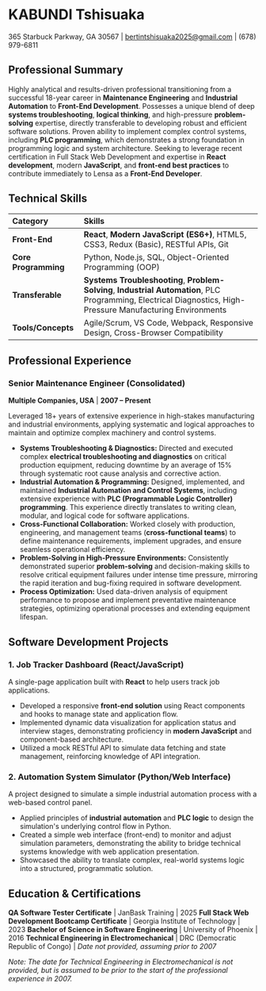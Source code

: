 # KABUNDI Tshisuaka
365 Starbuck Parkway, GA 30567 | bertintshisuaka2025@gmail.com | (678) 979-6811

## Professional Summary
Highly analytical and results-driven professional transitioning from a successful 18-year career in **Maintenance Engineering** and **Industrial Automation** to **Front-End Development**. Possesses a unique blend of deep **systems troubleshooting**, **logical thinking**, and high-pressure **problem-solving** expertise, directly transferable to developing robust and efficient software solutions. Proven ability to implement complex control systems, including **PLC programming**, which demonstrates a strong foundation in programming logic and system architecture. Seeking to leverage recent certification in Full Stack Web Development and expertise in **React development**, modern **JavaScript**, and **front-end best practices** to contribute immediately to Lensa as a **Front-End Developer**.

## Technical Skills
| Category | Skills |
| :--- | :--- |
| **Front-End** | **React**, **Modern JavaScript (ES6+)**, HTML5, CSS3, Redux (Basic), RESTful APIs, Git |
| **Core Programming** | Python, Node.js, SQL, Object-Oriented Programming (OOP) |
| **Transferable** | **Systems Troubleshooting**, **Problem-Solving**, **Industrial Automation**, PLC Programming, Electrical Diagnostics, High-Pressure Manufacturing Environments |
| **Tools/Concepts** | Agile/Scrum, VS Code, Webpack, Responsive Design, Cross-Browser Compatibility |

## Professional Experience

### Senior Maintenance Engineer (Consolidated)
**Multiple Companies, USA** | **2007 – Present**

Leveraged 18+ years of extensive experience in high-stakes manufacturing and industrial environments, applying systematic and logical approaches to maintain and optimize complex machinery and control systems.

*   **Systems Troubleshooting & Diagnostics:** Directed and executed complex **electrical troubleshooting and diagnostics** on critical production equipment, reducing downtime by an average of 15% through systematic root cause analysis and corrective action.
*   **Industrial Automation & Programming:** Designed, implemented, and maintained **Industrial Automation and Control Systems**, including extensive experience with **PLC (Programmable Logic Controller) programming**. This experience directly translates to writing clean, modular, and logical code for software applications.
*   **Cross-Functional Collaboration:** Worked closely with production, engineering, and management teams (**cross-functional teams**) to define maintenance requirements, implement upgrades, and ensure seamless operational efficiency.
*   **Problem-Solving in High-Pressure Environments:** Consistently demonstrated superior **problem-solving** and decision-making skills to resolve critical equipment failures under intense time pressure, mirroring the rapid iteration and bug-fixing required in software development.
*   **Process Optimization:** Used data-driven analysis of equipment performance to propose and implement preventative maintenance strategies, optimizing operational processes and extending equipment lifespan.

## Software Development Projects

### 1. **Job Tracker Dashboard (React/JavaScript)**
A single-page application built with **React** to help users track job applications.

*   Developed a responsive **front-end solution** using React components and hooks to manage state and application flow.
*   Implemented dynamic data visualization for application status and interview stages, demonstrating proficiency in **modern JavaScript** and component-based architecture.
*   Utilized a mock RESTful API to simulate data fetching and state management, reinforcing knowledge of API integration.

### 2. **Automation System Simulator (Python/Web Interface)**
A project designed to simulate a simple industrial automation process with a web-based control panel.

*   Applied principles of **industrial automation** and **PLC logic** to design the simulation's underlying control flow in Python.
*   Created a simple web interface (front-end) to monitor and adjust simulation parameters, demonstrating the ability to bridge technical systems knowledge with web application presentation.
*   Showcased the ability to translate complex, real-world systems logic into a structured, programmatic solution.

## Education & Certifications
**QA Software Tester Certificate** | JanBask Training | 2025
**Full Stack Web Development Bootcamp Certificate** | Georgia Institute of Technology | 2023
**Bachelor of Science in Software Engineering** | University of Phoenix | 2016
**Technical Engineering in Electromechanical** | DRC (Democratic Republic of Congo) | *Date not provided, assuming prior to 2007*

*Note: The date for Technical Engineering in Electromechanical is not provided, but is assumed to be prior to the start of the professional experience in 2007.*